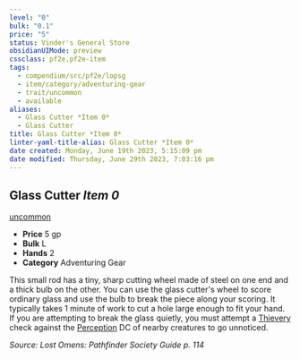 ```yaml
---
level: "0"
bulk: "0.1"
price: "5"
status: Vinder's General Store
obsidianUIMode: preview
cssclass: pf2e,pf2e-item
tags:
  - compendium/src/pf2e/lopsg
  - item/category/adventuring-gear
  - trait/uncommon
  - available
aliases:
  - Glass Cutter *Item 0*
  - Glass Cutter
title: Glass Cutter *Item 0*
linter-yaml-title-alias: Glass Cutter *Item 0*
date created: Monday, June 19th 2023, 5:15:09 pm
date modified: Thursday, June 29th 2023, 7:03:16 pm
---
```


## Glass Cutter *Item 0*

[uncommon](rules/traits/uncommon.md)

- **Price** 5 gp
- **Bulk** L
- **Hands** 2
- **Category** Adventuring Gear

This small rod has a tiny, sharp cutting wheel made of steel on one end and a thick bulb on the other. You can use the glass cutter's wheel to score ordinary glass and use the bulb to break the piece along your scoring. It typically takes 1 minute of work to cut a hole large enough to fit your hand. If you are attempting to break the glass quietly, you must attempt a [Thievery](compendium/skills.md#Thievery) check against the [Perception](compendium/skills.md#Perception) DC of nearby creatures to go unnoticed.

*Source: Lost Omens: Pathfinder Society Guide p. 114*

